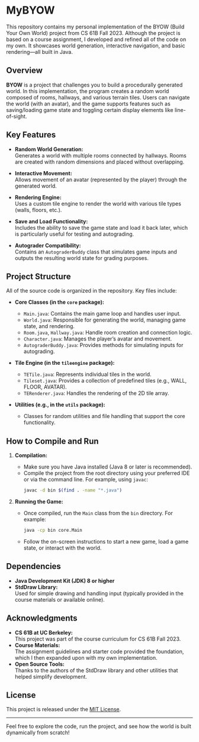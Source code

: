 # MyBYOW

This repository contains my personal implementation of the BYOW (Build Your Own World) project from CS 61B Fall 2023. Although the project is based on a course assignment, I developed and refined all of the code on my own. It showcases world generation, interactive navigation, and basic rendering—all built in Java.

## Overview

**BYOW** is a project that challenges you to build a procedurally generated world. In this implementation, the program creates a random world composed of rooms, hallways, and various terrain tiles. Users can navigate the world (with an avatar), and the game supports features such as saving/loading game state and toggling certain display elements like line-of-sight.

## Key Features

- **Random World Generation:**  
  Generates a world with multiple rooms connected by hallways. Rooms are created with random dimensions and placed without overlapping.

- **Interactive Movement:**  
  Allows movement of an avatar (represented by the player) through the generated world.

- **Rendering Engine:**  
  Uses a custom tile engine to render the world with various tile types (walls, floors, etc.).

- **Save and Load Functionality:**  
  Includes the ability to save the game state and load it back later, which is particularly useful for testing and autograding.

- **Autograder Compatibility:**  
  Contains an `AutograderBuddy` class that simulates game inputs and outputs the resulting world state for grading purposes.

## Project Structure

All of the source code is organized in the repository. Key files include:

- **Core Classes (in the `core` package):**
  - `Main.java`: Contains the main game loop and handles user input.
  - `World.java`: Responsible for generating the world, managing game state, and rendering.
  - `Room.java`, `Hallway.java`: Handle room creation and connection logic.
  - `Character.java`: Manages the player’s avatar and movement.
  - `AutograderBuddy.java`: Provides methods for simulating inputs for autograding.

- **Tile Engine (in the `tileengine` package):**
  - `TETile.java`: Represents individual tiles in the world.
  - `Tileset.java`: Provides a collection of predefined tiles (e.g., WALL, FLOOR, AVATAR).
  - `TERenderer.java`: Handles the rendering of the 2D tile array.

- **Utilities (e.g., in the `utils` package):**
  - Classes for random utilities and file handling that support the core functionality.

## How to Compile and Run

1. **Compilation:**
   - Make sure you have Java installed (Java 8 or later is recommended).
   - Compile the project from the root directory using your preferred IDE or via the command line. For example, using `javac`:
     ```bash
     javac -d bin $(find . -name "*.java")
     ```

2. **Running the Game:**
   - Once compiled, run the `Main` class from the `bin` directory. For example:
     ```bash
     java -cp bin core.Main
     ```
   - Follow the on-screen instructions to start a new game, load a game state, or interact with the world.

## Dependencies

- **Java Development Kit (JDK) 8 or higher**
- **StdDraw Library:**  
  Used for simple drawing and handling input (typically provided in the course materials or available online).

## Acknowledgments

- **CS 61B at UC Berkeley:**  
  This project was part of the course curriculum for CS 61B Fall 2023.
- **Course Materials:**  
  The assignment guidelines and starter code provided the foundation, which I then expanded upon with my own implementation.
- **Open Source Tools:**  
  Thanks to the authors of the StdDraw library and other utilities that helped simplify development.

## License

This project is released under the [MIT License](LICENSE).

---

Feel free to explore the code, run the project, and see how the world is built dynamically from scratch!
